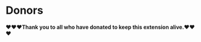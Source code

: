 # Donors

**❤️❤️❤️Thank you to all who have donated to keep this extension alive.❤️❤️❤️**

<div id="donor-list">
</div>

<script>
const url = 'https://chromestone.github.io/OriginalBirds/supporters.json';
const container = document.getElementById('donor-list');

fetch(url).then(response => response.json()).then(data => {

		const donors = data.donors;

		const listItemContainer = document.createElement('div'); // create a container for the list items
		listItemContainer.style.display = 'flex'; // set the display property to flex to allow wrapping

		donors.forEach(donor => {
			const listItem = document.createElement('div'); // create a div for each donor
			listItem.textContent = donor;
			listItem.style.padding = '10px'; // add some padding for spacing

			listItemContainer.appendChild(listItem); // append the div to the container
		});

	container.appendChild(listItemContainer); // append the container to the main container
})
.catch(error => console.error(error));
</script>
